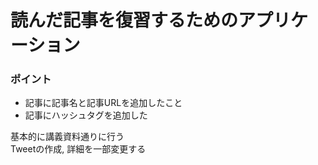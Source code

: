 # 読んだ記事を復習するためのアプリケーション

### ポイント
- 記事に記事名と記事URLを追加したこと
- 記事にハッシュタグを追加した

基本的に講義資料通りに行う  
Tweetの作成, 詳細を一部変更する  
